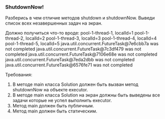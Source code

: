 
### ShutdownNow!

Разберись в чем отличие методов shutdown и shutdownNow. Выведи список всех незавершенных задач на экран.

Должно получиться что-то вроде:
pool-1-thread-1, localId=1
pool-1-thread-2, localId=2
pool-1-thread-3, localId=3
pool-1-thread-4, localId=4
pool-1-thread-5, localId=5
java.util.concurrent.FutureTask@7e6cbb7a was not completed
java.util.concurrent.FutureTask@7c3df479 was not completed
java.util.concurrent.FutureTask@7106e68e was not completed
java.util.concurrent.FutureTask@7eda2dbb was not completed
java.util.concurrent.FutureTask@6576fe71 was not completed


Требования:
1.	В методе main класса Solution должен быть вызван метод shutdownNow на объекте executor.
2.	В методе main класса Solution на экран должны быть выведены все задачи которые не успел выполнить executor.
3.	Метод main должен быть публичным.
4.	Метод main должен быть статическим.


